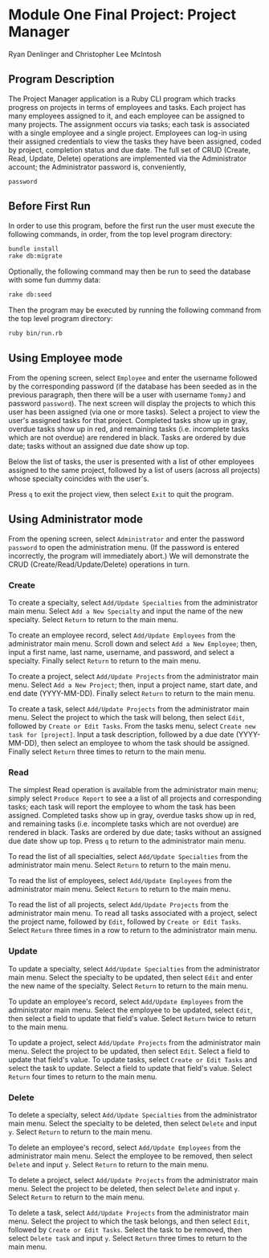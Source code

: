 # Module One Final Project: Project Manager

Ryan Denlinger and Christopher Lee McIntosh

## Program Description

The Project Manager application is a Ruby CLI program which
tracks progress on projects in terms of employees and tasks.
Each project has many employees assigned to it, and each employee
can be assigned to many projects. The assignment occurs via tasks;
each task is associated with a single employee and a single project.
Employees can log-in using their assigned credentials to view the
tasks they have been assigned, coded by project,
completion status and due date. The full set of CRUD (Create, Read,
Update, Delete) operations are implemented via the Administrator
account; the Administrator password is, conveniently,
```
password
```


## Before First Run

In order to use this program, before the first run the user must
execute the following commands, in order, from the top level program
directory:

```bash
bundle install
rake db:migrate
```

Optionally, the following command may then be run to seed the database
with some fun dummy data:

```bash
rake db:seed
```

Then the program may be executed by running the following command
from the top level program directory:

```bash
ruby bin/run.rb
```

## Using Employee mode

From the opening screen, select ```Employee```
and enter the username followed by the corresponding password
(if the database has been seeded as in the previous paragraph, then
there will be a user with username ```TommyJ``` and password ```password```).
The next screen will display the projects
to which this user has been assigned (via one or more tasks).
Select a project to view the user's assigned tasks for that project.
Completed tasks show up in gray, overdue tasks show up in
red, and remaining tasks (i.e. incomplete tasks which are not overdue)
are rendered in black. Tasks are ordered by due date; tasks without an
assigned due date show up top.

Below the list of tasks, the user is presented with a list of other 
employees assigned
to the same project, followed by a list of users (across all projects)
whose specialty coincides with the user's.

Press ```q``` to exit the project view, then select ```Exit``` to quit
the program.

## Using Administrator mode

From the opening screen, select ```Administrator``` and
enter the password ```password``` to open the administration menu.
(If the password is entered incorrectly, the program will immediately
abort.) We will demonstrate the CRUD (Create/Read/Update/Delete) 
operations in turn.

### Create

To create a specialty, select ```Add/Update Specialties``` from the
administrator main menu. Select ```Add a New Specialty``` and input
the name of the new specialty. Select ```Return``` to return to the main
menu.

To create an employee record, select ```Add/Update Employees``` from the
administrator main menu. Scroll down and select ```Add a New Employee```;
then, input a first name, last name, username, and password, and select
a specialty. Finally select ```Return``` to return to the main menu.

To create a project, select ```Add/Update Projects``` from the administrator
main menu. Select ```Add a New Project```; then, input a project name,
start date, and end date (YYYY-MM-DD). Finally select ```Return``` to return
to the main menu.

To create a task, select ```Add/Update Projects``` from the administrator
main menu. Select the project to which the task will belong, then select
```Edit```, followed by ```Create or Edit Tasks```. From the tasks menu,
select ```Create new task for [project]```. Input a task description, followed
by a due date (YYYY-MM-DD), then select an employee to whom the task should
be assigned. Finally select ```Return``` three times to return to the
main menu.

### Read

The simplest Read operation is available from the administrator main
menu; simply select ```Produce Report``` to see a a list of all projects 
and corresponding tasks; each task will report the employee to whom the
task has been assigned. Completed tasks show up in gray, overdue tasks 
show up in red, and remaining tasks (i.e. incomplete tasks which are
not overdue) are rendered in black. Tasks are ordered by due date;
tasks without an assigned due date show up top. Press ```q``` to return
to the administrator main menu.

To read the list of all specialties, select ```Add/Update Specialties``` 
from the administrator main menu. Select ```Return``` to return to the 
main menu.

To read the list of employees, select ```Add/Update Employees``` from the
administrator main menu. Select ```Return``` to return to the main menu.

To read the list of all projects, select ```Add/Update Projects``` from the
administrator main menu. To read all tasks associated with a project,
select the project name, followed by ```Edit```, followed 
by ```Create or Edit Tasks```. Select ```Return``` three times in a row
to return to the administrator main menu.

### Update

To update a specialty, select ```Add/Update Specialties``` from the
administrator main menu. Select the specialty to be updated, then
select ```Edit``` and enter the new name of the specialty. Select
```Return``` to return to the main menu.

To update an employee's record, select ```Add/Update Employees``` from
the administrator main menu. Select the employee to be updated, select
```Edit```, then select a field to update that field's value.
Select ```Return``` twice to return to the main menu.

To update a project, select ```Add/Update Projects``` from the administrator
main menu. Select the project to be updated, then select ```Edit```. 
Select a field to update that field's value. To update tasks, 
select ```Create or Edit Tasks``` and select the task to update.
Select a field to update that field's value. Select ```Return``` four times
to return to the main menu.

### Delete

To delete a specialty, select ```Add/Update Specialties``` from the
administrator main menu. Select the specialty to be deleted, then select
```Delete``` and input ```y```. Select ```Return``` to return to the
main menu.

To delete an employee's record, select ```Add/Update Employees``` from
the administrator main menu. Select the employee to be removed,
then select ```Delete``` and input ```y```. Select ```Return``` to return
to the main menu.

To delete a project, select ```Add/Update Projects``` from the administrator
main menu. Select the project to be deleted, then select ```Delete```
and input ```y```. Select ```Return``` to return to the main menu.

To delete a task, select ```Add/Update Projects``` from the administrator
main menu. Select the project to which the task belongs, and then
select ```Edit```, followed by ```Create or Edit Tasks```. Select the
task to be removed, then select ```Delete task``` and input ```y```. 
Select ```Return``` three times to return to the main menu.

